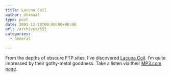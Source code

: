 ```yaml
---
title: Lacuna Coil
author: Unxmaal
type: post
date: 2001-12-10T00:00:00+00:00
url: /archives/551
categories:
  - General

---
```

From the depths of obscure FTP sites, I&#8217;ve discovered [Lacuna Coil][1]. I&#8217;m quite impressed by their gothy-metal goodness. Take a listen via their [MP3.com page][2].

 [1]: http://www.lacunacoil.it/
 [2]: http://artists.mp3s.com/artists/7/lacuna_coil.html